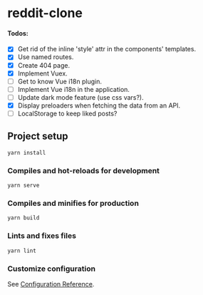 # reddit-clone

#### Todos:

- [x] Get rid of the inline 'style' attr in the components' templates.
- [x] Use named routes.
- [x] Create 404 page.
- [x] Implement Vuex.
- [ ] Get to know Vue i18n plugin.
- [ ] Implement Vue i18n in the application.
- [ ] Update dark mode feature (use css vars?).
- [x] Display preloaders when fetching the data from an API.
- [ ] LocalStorage to keep liked posts?

## Project setup

```
yarn install
```

### Compiles and hot-reloads for development

```
yarn serve
```

### Compiles and minifies for production

```
yarn build
```

### Lints and fixes files

```
yarn lint
```

### Customize configuration

See [Configuration Reference](https://cli.vuejs.org/config/).
